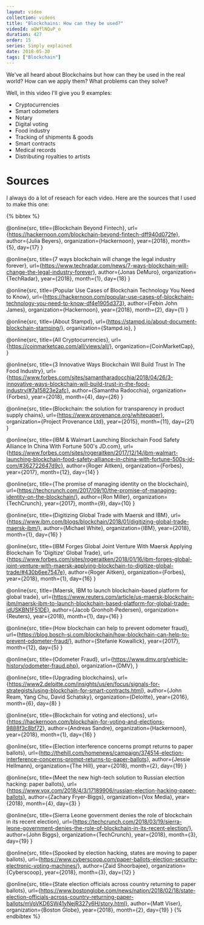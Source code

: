 ```yaml
---
layout: video
collection: videos
title: "Blockchains: How can they be used?"
videoId: aQWflNQuP_o
duration: 427
order: 15
series: Simply explained
date: 2018-05-30
tags: ["Blockchain"]
---
```

We've all heard about Blockchains but how can they be used in the real world? How can we apply them? What problems can they solve?

Well, in this video I'll give you 9 examples:

<!--more-->

* Cryptocurrencies
* Smart odometers
* Notary
* Digital voting
* Food industry
* Tracking of shipments & goods
* Smart contracts
* Medical records
* Distributing royalties to artists



# Sources
I always do a lot of reseach for each video. Here are the sources that I used to make this one:

{% bibtex %}

@online{src,
    title={Blockchain Beyond Fintech},
    url={https://hackernoon.com/blockchain-beyond-fintech-dff940d072fe},
    author={Julia Beyers},
    organization={Hackernoon},
    year={2018},
    month={5},
    day={17}
}

@online{src,
    title={7 ways blockchain will change the legal industry forever},
    url={https://www.techradar.com/news/7-ways-blockchain-will-change-the-legal-industry-forever},
    author={Jonas DeMuro},
    organization={TechRadar},
    year={2018},
    month={1},
    day={18}
}

@online{src,
    title={Popular Use Cases of Blockchain Technology You Need to Know},
    url={https://hackernoon.com/popular-use-cases-of-blockchain-technology-you-need-to-know-df4e1905d373},
    author={Febin John James},
    organization={Hackernoon},
    year={2018},
    month={2},
    day={1}
}

@online{src,
    title={About Stampd},
    url={https://stampd.io/about-document-blockchain-stamping/},
    organization={Stampd.io},
}

@online{src,
    title={All Cryptocurrencies},
    url={https://coinmarketcap.com/all/views/all/},
    organization={CoinMarketCap},
}

@online{src,
    title={3 Innovative Ways Blockchain Will Build Trust In The Food Industry},
    url={https://www.forbes.com/sites/samantharadocchia/2018/04/26/3-innovative-ways-blockchain-will-build-trust-in-the-food-industry/#7a15823e2afc},
    author={Samantha Radocchia},
    organization={Forbes},
    year={2018},
    month={4},
    day={26}
}

@online{src,
    title={Blockchain: the solution for transparency in product supply chains},
    url={https://www.provenance.org/whitepaper},
    organization={Project Provenance Ltd},
    year={2015},
    month={11},
    day={21}
}

@online{src,
    title={IBM & Walmart Launching Blockchain Food Safety Alliance In China With Fortune 500's JD.com},
    url={https://www.forbes.com/sites/rogeraitken/2017/12/14/ibm-walmart-launching-blockchain-food-safety-alliance-in-china-with-fortune-500s-jd-com/#362722647d9c},
    author={Roger Aitken},
    organization={Forbes},
    year={2017},
    month={12},
    day={14}
}

@online{src,
    title={The promise of managing identity on the blockchain},
    url={https://techcrunch.com/2017/09/10/the-promise-of-managing-identity-on-the-blockchain/},
    author={Ron Miller},
    organization={TechCrunch},
    year={2017},
    month={9},
    day={10}
}

@online{src,
    title={Digitizing Global Trade with Maersk and IBM},
    url={https://www.ibm.com/blogs/blockchain/2018/01/digitizing-global-trade-maersk-ibm/},
    author={Michael White},
    organization={IBM},
    year={2018},
    month={1},
    day={16}
}

@online{src,
    title={IBM Forges Global Joint Venture With Maersk Applying Blockchain To 'Digitize' Global Trade},
    url={https://www.forbes.com/sites/rogeraitken/2018/01/16/ibm-forges-global-joint-venture-with-maersk-applying-blockchain-to-digitize-global-trade/#430b6ee7547e},
    author={Roger Aitken},
    organization={Forbes},
    year={2018},
    month={1},
    day={16}
}

@online{src,
    title={Maersk, IBM to launch blockchain-based platform for global trade},
    url={https://www.reuters.com/article/us-maersk-blockchain-ibm/maersk-ibm-to-launch-blockchain-based-platform-for-global-trade-idUSKBN1F51DE},
    author={Jacob Gronholt-Pedersen},
    organization={Reuters},
    year={2018},
    month={1},
    day={16}
}

@online{src,
    title={How blockchain can help to prevent odometer fraud},
    url={https://blog.bosch-si.com/blockchain/how-blockchain-can-help-to-prevent-odometer-fraud/},
    author={Stefanie Kowallick},
    year={2017},
    month={12},
    day={5}
}

@online{src,
    title={Odometer Fraud},
    url={https://www.dmv.org/vehicle-history/odometer-fraud.php},
    organization={DMV},
}

@online{src,
    title={Upgrading blockchains},
    url={https://www2.deloitte.com/insights/us/en/focus/signals-for-strategists/using-blockchain-for-smart-contracts.html},
    author={John Ream, Yang Chu, David Schatsky},
    organization={Deloitte},
    year={2016},
    month={6},
    day={8}
}

@online{src,
    title={Blockchain for voting and elections},
    url={https://hackernoon.com/blockchain-for-voting-and-elections-9888f3c8bf72},
    author={Andreas Sandre},
    organization={Hackernoon},
    year={2018},
    month={1},
    day={16}
}

@online{src,
    title={Election interference concerns prompt returns to paper ballots},
    url={http://thehill.com/homenews/campaign/374514-election-interference-concerns-prompt-returns-to-paper-ballots},
    author={Jessie Hellmann},
    organization={The Hill},
    year={2018},
    month={2},
    day={19}
}

@online{src,
    title={Meet the new high-tech solution to Russian election hacking: paper ballots},
    url={https://www.vox.com/2018/4/3/17189906/russian-election-hacking-paper-ballots},
    author={Zachary Fryer-Biggs},
    organization={Vox Media},
    year={2018},
    month={4},
    day={3}
}

@online{src,
    title={Sierra Leone government denies the role of blockchain in its recent election},
    url={https://techcrunch.com/2018/03/19/sierra-leone-government-denies-the-role-of-blockchain-in-its-recent-election/},
    author={John Biggs},
    organization={TechCrunch},
    year={2018},
    month={3},
    day={19}
}

@online{src,
    title={Spooked by election hacking, states are moving to paper ballots},
    url={https://www.cyberscoop.com/paper-ballots-election-security-electronic-voting-machines/},
    author={Zaid Shoorbajee},
    organization={Cyberscoop},
    year={2018},
    month={3},
    day={12}
}

@online{src,
    title={State election officials across country returning to paper ballots},
    url={https://www.bostonglobe.com/news/nation/2018/02/18/state-election-officials-across-country-returning-paper-ballots/mVoVKD6SW41yNejR327y6H/story.html},
    author={Matt Viser},
    organization={Boston Globe},
    year={2018},
    month={2},
    day={19}
}
{% endbibtex %}